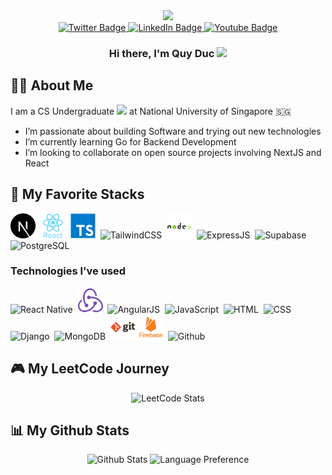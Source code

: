<div id="header" align="center">
  <img src="https://media.giphy.com/media/M9gbBd9nbDrOTu1Mqx/giphy.gif" width="100"/>
</div>

<div id="badges" align="center">
  <a href="https://ngquyduc.vercel.app/">
    <img src="https://img.shields.io/badge/Portfolio-gray?style=for-the-badge&logo=Next.JS&logoColor=white" alt="Twitter Badge"/>
  </a>
  <a href="https://www.linkedin.com/in/quyduc/">
    <img src="https://img.shields.io/badge/LinkedIn-blue?style=for-the-badge&logo=linkedin&logoColor=white" alt="LinkedIn Badge"/>
  </a>
  <a href="mailto:quyduc711@gmail.com">
    <img src="https://img.shields.io/badge/Gmail-red?style=for-the-badge&logo=gmail&logoColor=white" alt="Youtube Badge"/>
  </a>
</div>

<h3 align="center" >
  Hi there, I'm Quy Duc
  <img src="https://media.giphy.com/media/hvRJCLFzcasrR4ia7z/giphy.gif" width="30px"/>
</h3>

<h2>🙋‍♂️  About Me</h2>

I am a CS Undergraduate <img src="https://media.giphy.com/media/WUlplcMpOCEmTGBtBW/giphy.gif" width="30"> at National University of Singapore 🇸🇬

- I’m passionate about building Software and trying out new technologies <br/>
- I’m currently learning Go for Backend Development <br/>
- I’m looking to collaborate on open source projects involving NextJS and React <br/>

<h2>🍇  My Favorite Stacks </h2> 
<div>
  <img src="https://github.com/devicons/devicon/blob/master/icons/nextjs/nextjs-original.svg" title="NextJs" alt="NextJs" width="40" height="40"/>&nbsp;
  <img src="https://github.com/devicons/devicon/blob/master/icons/react/react-original-wordmark.svg" title="React" alt="React" width="40" height="40"/>&nbsp;
  <img src="https://github.com/devicons/devicon/blob/master/icons/typescript/typescript-original.svg" title="TypeScript" alt="TypeScript" width="40" height="40"/>&nbsp;
  <img src="https://cdn.jsdelivr.net/gh/devicons/devicon/icons/tailwindcss/tailwindcss-plain.svg" title="TailwindCSS" alt="TailwindCSS" width="40" height="40"/>&nbsp;
  <img src="https://github.com/devicons/devicon/blob/master/icons/nodejs/nodejs-original-wordmark.svg" title="NodeJS" alt="NodeJS" width="40" height="40"/>&nbsp;
  <img src="https://cdn.jsdelivr.net/gh/devicons/devicon/icons/express/express-original.svg" title="NodeJS" alt="ExpressJS" width="40" height="40"/>&nbsp;
  <img src="https://seeklogo.com/images/S/supabase-logo-DCC676FFE2-seeklogo.com.png" title="Supabase" alt="Supabase" width="40" height="40"/>&nbsp;
  <img src="https://cdn.jsdelivr.net/gh/devicons/devicon/icons/postgresql/postgresql-original-wordmark.svg" title="PostgreSQL" alt="PostgreSQL" width="40" height="40"/>&nbsp;
</div>

<h3>Technologies I've used</h3>

<div>
  <img src="https://camo.githubusercontent.com/9a45407f0a2a0c52f76b9458728049eca3ddb60ecec92a43f8cd2af93d253940/68747470733a2f2f7061676570726f2e636f2f626c6f672f77702d636f6e74656e742f75706c6f6164732f323032302f30332f72656163742d6e61746976652d6c6f676f2d333234783337352e706e67" title='React Native' alt='React Native' width="40" height="40"/>&nbsp;
  <img src="https://github.com/devicons/devicon/blob/master/icons/redux/redux-original.svg" title="Redux" alt="Redux" width="40" height="40"/>&nbsp;
  <img src="https://cdn.jsdelivr.net/gh/devicons/devicon/icons/angularjs/angularjs-original.svg" title='AngularJS' alt='AngularJS' width="40" height="40"/>&nbsp;
  <img src="https://cdn.jsdelivr.net/gh/devicons/devicon/icons/javascript/javascript-original.svg" title='JavaScript' alt='JavaScript' width="40" height="40"/>&nbsp;
  <img src="https://cdn.jsdelivr.net/gh/devicons/devicon/icons/html5/html5-original.svg" title='HTML' alt='HTML' width="40" height="40"/>&nbsp;
  <img src="https://cdn.jsdelivr.net/gh/devicons/devicon/icons/css3/css3-original.svg" title='CSS' alt='CSS' width="40" height="40"/>&nbsp;
  <img src="https://cdn.jsdelivr.net/gh/devicons/devicon/icons/django/django-plain.svg" title="Django" alt="Django" width="40" height="40"/>&nbsp;
  <img src="https://cdn.jsdelivr.net/gh/devicons/devicon/icons/mongodb/mongodb-original-wordmark.svg" title="MongoDB" alt="MongoDB" width="40" height="40"/>&nbsp;
  <img src="https://github.com/devicons/devicon/blob/master/icons/git/git-original-wordmark.svg" title="Git" **alt="Git" width="40" height="40"/>
  <img src="https://github.com/devicons/devicon/blob/master/icons/firebase/firebase-plain-wordmark.svg" title="Firebase" alt="Firebase" width="40" height="40"/>&nbsp;
  <img src="https://cdn.jsdelivr.net/gh/devicons/devicon/icons/github/github-original-wordmark.svg" title="Github" alt="Github" width="40" height="40"/>&nbsp;
</div>

<h2>🎮  My LeetCode Journey</h2>

<div align="center">
  <img src="https://leetcard.jacoblin.cool/quyduc711?theme=forest&font=Yantramanav" alt="LeetCode Stats" height="200"/>
</div>

<h2>📊  My Github Stats</h2>
<div align="center">
  <img src="https://github-readme-stats.vercel.app/api?username=ngquyduc" alt="Github Stats" height="200"/>
  <img src="https://github-readme-stats.vercel.app/api/top-langs/?username=ngquyduc" alt="Language Preference" height="200"/>
</div>
